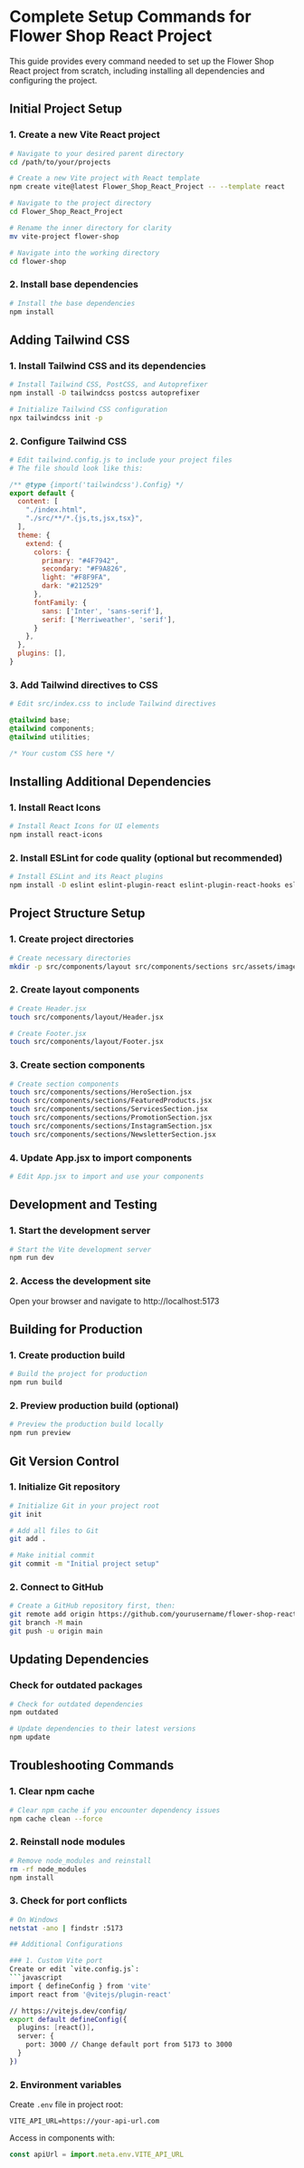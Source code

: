 # Complete Setup Commands for Flower Shop React Project

This guide provides every command needed to set up the Flower Shop React project from scratch, including installing all dependencies and configuring the project.

## Initial Project Setup

### 1. Create a new Vite React project
```bash
# Navigate to your desired parent directory
cd /path/to/your/projects

# Create a new Vite project with React template
npm create vite@latest Flower_Shop_React_Project -- --template react

# Navigate to the project directory
cd Flower_Shop_React_Project

# Rename the inner directory for clarity
mv vite-project flower-shop

# Navigate into the working directory
cd flower-shop
```

### 2. Install base dependencies
```bash
# Install the base dependencies
npm install
```

## Adding Tailwind CSS

### 1. Install Tailwind CSS and its dependencies
```bash
# Install Tailwind CSS, PostCSS, and Autoprefixer
npm install -D tailwindcss postcss autoprefixer

# Initialize Tailwind CSS configuration
npx tailwindcss init -p
```

### 2. Configure Tailwind CSS
```bash
# Edit tailwind.config.js to include your project files
# The file should look like this:
```

```javascript
/** @type {import('tailwindcss').Config} */
export default {
  content: [
    "./index.html",
    "./src/**/*.{js,ts,jsx,tsx}",
  ],
  theme: {
    extend: {
      colors: {
        primary: "#4F7942",
        secondary: "#F9A826",
        light: "#F8F9FA",
        dark: "#212529"
      },
      fontFamily: {
        sans: ['Inter', 'sans-serif'],
        serif: ['Merriweather', 'serif'],
      }
    },
  },
  plugins: [],
}
```

### 3. Add Tailwind directives to CSS
```bash
# Edit src/index.css to include Tailwind directives
```

```css
@tailwind base;
@tailwind components;
@tailwind utilities;

/* Your custom CSS here */
```

## Installing Additional Dependencies

### 1. Install React Icons
```bash
# Install React Icons for UI elements
npm install react-icons
```

### 2. Install ESLint for code quality (optional but recommended)
```bash
# Install ESLint and its React plugins
npm install -D eslint eslint-plugin-react eslint-plugin-react-hooks eslint-plugin-react-refresh
```

## Project Structure Setup

### 1. Create project directories
```bash
# Create necessary directories
mkdir -p src/components/layout src/components/sections src/assets/images
```

### 2. Create layout components
```bash
# Create Header.jsx
touch src/components/layout/Header.jsx

# Create Footer.jsx
touch src/components/layout/Footer.jsx
```

### 3. Create section components
```bash
# Create section components
touch src/components/sections/HeroSection.jsx
touch src/components/sections/FeaturedProducts.jsx
touch src/components/sections/ServicesSection.jsx
touch src/components/sections/PromotionSection.jsx
touch src/components/sections/InstagramSection.jsx
touch src/components/sections/NewsletterSection.jsx
```

### 4. Update App.jsx to import components
```bash
# Edit App.jsx to import and use your components
```

## Development and Testing

### 1. Start the development server
```bash
# Start the Vite development server
npm run dev
```

### 2. Access the development site
Open your browser and navigate to http://localhost:5173

## Building for Production

### 1. Create production build
```bash
# Build the project for production
npm run build
```

### 2. Preview production build (optional)
```bash
# Preview the production build locally
npm run preview
```

## Git Version Control

### 1. Initialize Git repository
```bash
# Initialize Git in your project root
git init

# Add all files to Git
git add .

# Make initial commit
git commit -m "Initial project setup"
```

### 2. Connect to GitHub
```bash
# Create a GitHub repository first, then:
git remote add origin https://github.com/yourusername/flower-shop-react.git
git branch -M main
git push -u origin main
```

## Updating Dependencies

### Check for outdated packages
```bash
# Check for outdated dependencies
npm outdated

# Update dependencies to their latest versions
npm update
```

## Troubleshooting Commands

### 1. Clear npm cache
```bash
# Clear npm cache if you encounter dependency issues
npm cache clean --force
```

### 2. Reinstall node modules
```bash
# Remove node_modules and reinstall
rm -rf node_modules
npm install
```

### 3. Check for port conflicts
```bash
# On Windows
netstat -ano | findstr :5173

## Additional Configurations

### 1. Custom Vite port
Create or edit `vite.config.js`:
```javascript
import { defineConfig } from 'vite'
import react from '@vitejs/plugin-react'

// https://vitejs.dev/config/
export default defineConfig({
  plugins: [react()],
  server: {
    port: 3000 // Change default port from 5173 to 3000
  }
})
```

### 2. Environment variables
Create `.env` file in project root:
```
VITE_API_URL=https://your-api-url.com
```

Access in components with:
```javascript
const apiUrl = import.meta.env.VITE_API_URL
```
